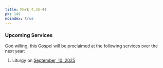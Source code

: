 ```yaml
---
title: Mark 4.35-41
pk: 145
noindex: true
---
```


### Upcoming Services

God willing, this Gospel will be proclaimed at the following services over the next year:


1. Liturgy on [September, 10, 2025](https://orthocal.info/readings/gregorian/2025/09/10/)
